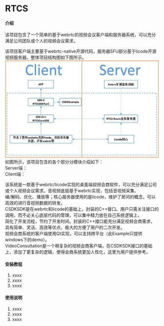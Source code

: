 # RTCS

#### 介绍
该项目包含了一个简单的基于webrtc的视频会议客户端和服务器系统，可以充分满足公司团队或个人的视频会议需求。

该项目客户端主要基于webrtc-native开源代码，服务器SFU部分基于licode开源视频服务器。整体项目结构图如下图所示。
![项目结构图](doc/项目结构图.jpg)
如图所示，该项目包含的各个部分分模块介绍如下：<br>
Server端：<br>
Client端：<br>


该系统是一款基于webrtc/licode实现的桌面端视频会商软件，可以充分满足公司或个人视频会议需求。音视频底层基于webrtc实现，包括音视频采集、<br>
编/解码、优化、播放等；核心服务器使用的是licode，维护了房间的概念，可以高效的进行音视频数据的转发。<br>
CSDKSDK是在webrtc和licode的基础上，封装的C++接口。用户只需关注接口的调用，而不必关心底层代码的管理，可以集中精力放在自己系统逻辑上，<br>
简化了开发流程，节约了开发时间。封装的C++接口能充分满足视频会商需求，具有简单、灵活、高效等优点，极大的方便了用户的二次开发。<br>
视频会商系统的客户端使用Qt实现，可以支持跨平台（此Example只提供windows下的demo）。<br>
VideoConsultation是一个稍复杂的视频会商客户端，在CSDKSDK接口的基础上，添加了更复杂的逻辑，使得会商系统更加人性化，这里为用户提供参考。<br>


#### 安装教程

1. xxxx
2. xxxx
3. xxxx

#### 使用说明

1. xxxx
2. xxxx
3. xxxx





